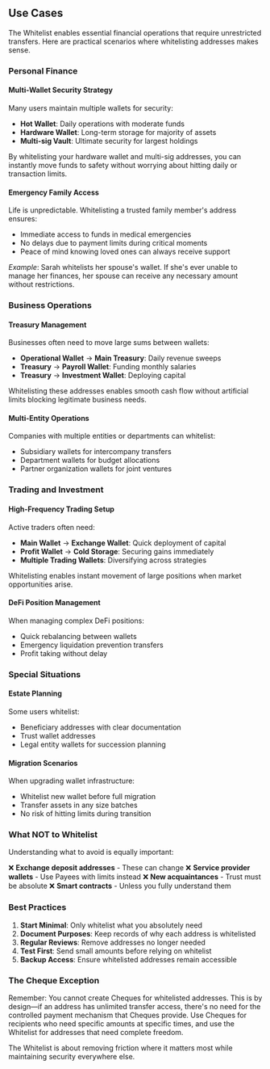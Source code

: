 ## Use Cases

The Whitelist enables essential financial operations that require unrestricted transfers. Here are practical scenarios where whitelisting addresses makes sense.

### Personal Finance

#### Multi-Wallet Security Strategy
Many users maintain multiple wallets for security:
- **Hot Wallet**: Daily operations with moderate funds
- **Hardware Wallet**: Long-term storage for majority of assets
- **Multi-sig Vault**: Ultimate security for largest holdings

By whitelisting your hardware wallet and multi-sig addresses, you can instantly move funds to safety without worrying about hitting daily or transaction limits.

#### Emergency Family Access
Life is unpredictable. Whitelisting a trusted family member's address ensures:
- Immediate access to funds in medical emergencies
- No delays due to payment limits during critical moments
- Peace of mind knowing loved ones can always receive support

*Example*: Sarah whitelists her spouse's wallet. If she's ever unable to manage her finances, her spouse can receive any necessary amount without restrictions.

### Business Operations

#### Treasury Management
Businesses often need to move large sums between wallets:
- **Operational Wallet** → **Main Treasury**: Daily revenue sweeps
- **Treasury** → **Payroll Wallet**: Funding monthly salaries
- **Treasury** → **Investment Wallet**: Deploying capital

Whitelisting these addresses enables smooth cash flow without artificial limits blocking legitimate business needs.

#### Multi-Entity Operations
Companies with multiple entities or departments can whitelist:
- Subsidiary wallets for intercompany transfers
- Department wallets for budget allocations
- Partner organization wallets for joint ventures

### Trading and Investment

#### High-Frequency Trading Setup
Active traders often need:
- **Main Wallet** → **Exchange Wallet**: Quick deployment of capital
- **Profit Wallet** → **Cold Storage**: Securing gains immediately
- **Multiple Trading Wallets**: Diversifying across strategies

Whitelisting enables instant movement of large positions when market opportunities arise.

#### DeFi Position Management
When managing complex DeFi positions:
- Quick rebalancing between wallets
- Emergency liquidation prevention transfers
- Profit taking without delay

### Special Situations

#### Estate Planning
Some users whitelist:
- Beneficiary addresses with clear documentation
- Trust wallet addresses
- Legal entity wallets for succession planning

#### Migration Scenarios
When upgrading wallet infrastructure:
- Whitelist new wallet before full migration
- Transfer assets in any size batches
- No risk of hitting limits during transition

### What NOT to Whitelist

Understanding what to avoid is equally important:

❌ **Exchange deposit addresses** - These can change
❌ **Service provider wallets** - Use Payees with limits instead
❌ **New acquaintances** - Trust must be absolute
❌ **Smart contracts** - Unless you fully understand them

### Best Practices

1. **Start Minimal**: Only whitelist what you absolutely need
2. **Document Purposes**: Keep records of why each address is whitelisted
3. **Regular Reviews**: Remove addresses no longer needed
4. **Test First**: Send small amounts before relying on whitelist
5. **Backup Access**: Ensure whitelisted addresses remain accessible

### The Cheque Exception

Remember: You cannot create Cheques for whitelisted addresses. This is by design—if an address has unlimited transfer access, there's no need for the controlled payment mechanism that Cheques provide. Use Cheques for recipients who need specific amounts at specific times, and use the Whitelist for addresses that need complete freedom.

The Whitelist is about removing friction where it matters most while maintaining security everywhere else.
